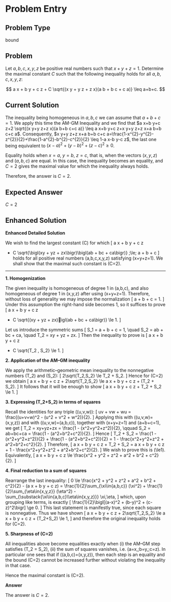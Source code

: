 # Problem Entry

## Problem Type
bound

## Problem
Let $a, b, c, x, y, z$ be positive real numbers such that $x + y + z = 1$. Determine the maximal constant $C$ such that the following inequality holds for all $a, b, c, x, y, z$:

$$
a x + b y + c z + C \sqrt{(x y + y z + z x)(a b + b c + c a)} \leq a+b+c.
$$

## Current Solution
The inequality being homogeneous in $a, b, c$ we can assume that $a+b+c=1$. We apply this time the AM-GM Inequality and we find that
$a x+b y+c z+2 \sqrt{(x y+y z+z x)(a b+b c+c a)} \leq a x+b y+c z+x y+y z+z x+a b+b c+c a$.
Consequently,
$x y+y z+z x+a b+b c+c a=\frac{1-x^{2}-y^{2}-z^{2}}{2}+\frac{1-a^{2}-b^{2}-c^{2}}{2} \leq 1-a x-b y-c z$,
the last one being equivalent to $(x-a)^{2}+(y-b)^{2}+(z-c)^{2} \geq 0$.

Equality holds when $x = a$, $y = b$, $z = c$, that is, when the vectors $(x, y, z)$ and $(a, b, c)$ are equal. In this case, the inequality becomes an equality, and $C = 2$ gives the maximal value for which the inequality always holds.

Therefore, the answer is $C = 2$.

## Expected Answer
$C = 2$

## Enhanced Solution
**Enhanced Detailed Solution**

We wish to find the largest constant \(C\) for which
\[
  a x + b y + c z 
  
  + C \sqrt{\bigl(xy + yz + zx\bigr)\bigl(ab + bc + ca\bigr)}
  \;\le\;
  a + b + c
\]
holds for all positive real numbers \(a,b,c,x,y,z\) satisfying \(x+y+z=1\).  We shall show that the maximal such constant is \(C=2\).

---

**1. Homogenization**

The given inequality is homogeneous of degree 1 in \(a,b,c\), and also homogeneous of degree 1 in \(x,y,z\) after using \(x+y+z=1\).  Therefore, without loss of generality we may impose the normalization
\[
  a + b + c 
  = 1.
\]
Under this assumption the right-hand side becomes 1, so it suffices to prove
\[
  a x + b y + c z 
  + C \sqrt{(xy + yz + zx)igl(ab + bc + ca\bigr)} 
  \le 1.
\]

Let us introduce the symmetric sums
\[
  S_1 = a + b + c = 1,
  \quad
  S_2 = ab + bc + ca,
  \quad
  T_2 = xy + yz + zx.
\]
Then the inequality to prove is
\[
  a x + b y + c z 
  + C \sqrt{T_2 \, S_2}
  \le 1.
\]

**2. Application of the AM–GM inequality**

We apply the arithmetic–geometric mean inequality to the nonnegative numbers \(T_2\) and \(S_2\):
\[
  2\sqrt{T_2\,S_2} 
  \le T_2 + S_2.
\]
Hence for \(C=2\) we obtain
\[
  a x + b y + c z + 2\sqrt{T_2\,S_2}
  \le a x + b y + c z + (T_2 + S_2).
\]
It follows that it will be enough to show
\[
  a x + b y + c z + T_2 + S_2 
  \le 1.
\]

**3. Expressing \(T_2+S_2\) in terms of squares**

Recall the identities for any triple \((u,v,w)\):
\[
  uv + vw + wu 
  = \frac{(u+v+w)^2 - (u^2 + v^2 + w^2)}{2}.
\]
Applying this with \((u,v,w)=(x,y,z)\) and with \((u,v,w)=(a,b,c)\), together with \(x+y+z=1\) and \(a+b+c=1\), we get
\[
  T_2 = xy+yz+zx = \frac{1 - (x^2+y^2+z^2)}{2},
  \qquad
  S_2 = ab+bc+ca = \frac{1 - (a^2+b^2+c^2)}{2}.
\]
Hence
\[
  T_2 + S_2
  = \frac{1 - (x^2+y^2+z^2)}{2} + \frac{1 - (a^2+b^2+c^2)}{2} 
  = 1 
    - \frac{x^2+y^2+z^2 + a^2+b^2+c^2}{2}.
\]
Therefore,
\[
  a x + b y + c z + T_2 + S_2
  = a x + b y + c z 
    + 1 
    - \frac{x^2+y^2+z^2 + a^2+b^2+c^2}{2}.
\]
We wish to prove this is \(\le1\).  Equivalently,
\[
  a x + b y + c z 
  \le \frac{x^2 + y^2 + z^2 + a^2 + b^2 + c^2}{2}.
\]

**4. Final reduction to a sum of squares**

Rearrange the last inequality:
\[
  0 
  \le \frac{x^2 + y^2 + z^2 + a^2 + b^2 + c^2}{2} 
       - (a x + b y + c z)
  = \frac{1}{2}\sum_{\xi\in\{a,b,c\}} (\xi^2) 
     + \frac{1}{2}\sum_{\eta\in\{x,y,z\}} (\eta^2)
     - \sum_{\substack{\xi\in\{a,b,c\}\\\eta\in\{x,y,z\}}}
       \xi\,\eta\,
\]
which, upon grouping like terms, is exactly
\[
  \frac{1}{2}\bigl[(a-x)^2 + (b-y)^2 + (c-z)^2\bigr] 
  \ge 0.
\]
This last statement is manifestly true, since each square is nonnegative.  Thus we have shown
\[
  a x + b y + c z + 2\sqrt{T_2\,S_2} 
  \le a x + b y + c z + (T_2+S_2)
  \le 1,
\]
and therefore the original inequality holds for \(C=2\).

**5. Sharpness of \(C=2\)**

All inequalities above become equalities exactly when
  (i)  the AM–GM step satisfies \(T_2 = S_2\),
 (ii)  the sum of squares vanishes, i.e. \(a=x,\;b=y,\;c=z\).
In particular one sees that if \((a,b,c)=(x,y,z)\), then each step is an equality and the bound \(C=2\) cannot be increased further without violating the inequality in that case.

Hence the maximal constant is \(C=2\).

**Answer**

The answer is $C=2$.  
